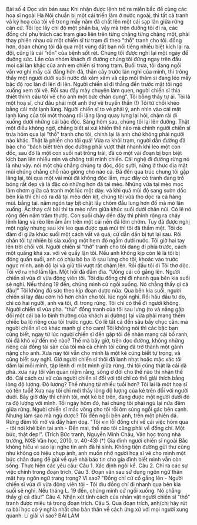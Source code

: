Bài số 4
Đọc văn bản sau:
Khi nhận được lệnh trở ra miền bắc để cùng các hoạ sĩ ngoài Hà Nội chuẩn bị một cái
triển lãm ở nước ngoài, thì tất cả tranh và ký hoạ của tôi về trong mấy năm đã chất lên một
cái sạp lăn giữa rừng căn cứ. Tôi lọc lấy chỉ độ một phần ba, vậy mà trên đường tôi đi ra, các
đồng chí phụ trách các trạm giao liên trên từng chặng từng chặng một, phải thay phiên nhau cử
một chiến sĩ từ trạm đi theo "thồ" tranh cho tôi. đồng hơn, đoan chúng tôi đã qua một vùng đất bạn nổi tiếng nhiều biệt kích lại ra.
đội, cũng là cái “rốn” của bệnh sốt rét. Chúng tôi được nghỉ lại một ngày để dưỡng sức. Lần của
nhóm khách đi đường chúng tôi đứng ngay trên đầu mọi cái lán khác của anh em chiến sĩ trong
trạm. Buổi trưa, tôi đang ngồi vẩn vơ ghi mấy cái đăng hởn đã, thân cây trước lán nghỉ của
mình, thì trông thấy một người dưới suối nước đá xăm xăm và cặp môi thâm sì đang léo mấy bậc
độ rọc lán đi lên đi lên. Người chiến sĩ đi thẳng đến trước mặt tôi ngó xuống xem tôi vẽ. Rồi sau
đấy mày chuyên làm quen, người chiến sĩ thìa thiết thình cầu tôi vẽ cho anh một bức chân
dung”.
Tôi bỗng thấy tự ái. Tôi là một hoạ sĩ, chứ đâu phải một anh thợ vẽ truyền thần (!) Tôi từ
chối khéo bằng cải mặt lạnh lùng. Người chiến sĩ to vẻ phải ý, anh nhìn vào cái mặt lạnh lùng
của tôi một thoáng rồi lặng lặng quay lưng lại hỏi, chậm rãi đi xuống dưới những cái bậc độc.
Sáng hôm sau, chúng tôi lại lên đường. Thật một điều không ngờ, chẳng biết ai xúi khiến
thế nào mà chính người chiến sĩ trưa hôm qua lại "thồ" tranh cho tôi, chính lại là anh chứ
không phải người nào khác. Thật là phiền cho tôi quá!
Vừa ra khỏi trạm, người dẫn đường đã bảo cho “bách biết trên dọc đường phải vượt thật
nhanh khi leo một con dốc, sau đó là một con suối nát trông trải, đã có một vài đoạn bị bọn biệt
kích ban lên nhiều mìn và chông trái mình chiến. Cái nghệ đi đường rừng nó là như vậy. nói một
chủ chẳng chúng ta độc, độc sưởi, nững ở thực địa mặt mũi chúng chẳng chỗ nào giống chó
nào cả. Đã đến qua trúc chung tôi gặp lăng lại, tôi qua một vài mũi đã không độc lắm, mục
đầy cỏ tranh đang trồ bóng rất đẹp và lá đặc có những hơn đá tai mèo. Những vừa tại mèo
mọc lảm chơm giữa cả tranh một lúc một dày. và khi quá mùi độ sang sườn dốc bên kia thì chỉ
có ra đá tại mèo đến kịt, chúng tôi vừa thọ dọc ra cả hàng mùi. bằng tai. năm ngón tay bịt chặt
lấy chòm đầu lung hơn đổ mà mò lăn xuống.
Ắc thay cái bài thi ta mèo nấm giữa khúc suối dưới chân núi. Có lẽ nó rộng đến năm
trăm thước. Con suối chảy đến đây thì phình rộng ra chảy lênh láng và rèo lên ầm ầm trên một
cái nền đá lởm chởm. Tuy đã được nghị một ngày nhưng sau khi leo qua được quá múi thì tôi đã
thấm mệt. Tôi do đảm đi giữa khúc suối một cách vất vả quá, cứ dẫn dần bị tụt lại sau. Rồi chăn
tôi tự nhiên bị sía xuống một hem đỏ ngầm dưới nước. Tôi giờ hai tay lên trời chổi với.
Người chiến sĩ “thở” tranh cho tôi đang đi phía trước, cách một quãng khá xa. với vẻ
quấy lận tôi. Nếu anh không kịp còn lẽ là tôi bị đóng quấn suối, anh có chịu bỏ ba lô sau
lưng cho tôi, khoác vào trước ngực mình. anh độ lại và giữ tôi vượt rất chậm lên. Rồi đầu tôi đi
Tôi thơ độc. Tôi vờ ra nhớ lầm lận. Một hồi đã đầm đìa. “Uống cái cố gắng lên. Người chiến
sĩ vừa đi vừa động viên tôi. Tôi dịu đồng chí đi nhanh qua bên kia suối sẽ nghỉ. Nếu tháng 19
đến, chúng mình cử ngồi xuống. Nó chẳng thấy gì cả đâu!”
Tôi không đủ sức theo kịp đoạn dược nữa. Qua bên kia suối, người chiến sĩ lạy đậu cơm
hồ hơn chăn cho tôi. lúc ngồi nghỉ. Rồi hầu đầu tư do, chỉ có hai người, anh và tôi, đi trong
rừng. Tôi chỉ có thể đi người không. Người chiến sĩ vừa pha. "thủ" đồng tranh của tôi sau lưng
(to và nẵng gập đôi một cái ba lo bình thường của khách ai đường) lại vừa phải mang thêm
chiếc ba lô riêng của tôi trước ngực. Có lẽ tất cả đến sâu bấy chục cân. mà người chiến sĩ có
khác mạnh gì cho cam!
Tôi không nói thì các bậc bạn cũng biết, ngay từ lúc người chiến sĩ đến gặp tôi để nhận
mang cái bố ranh, tôi đã khó xử đến mê nào? Thế mà bây giờ, trên dọc đường, không những
riêng cái đồng tài sản của tôi mà cả chính tôi cũng đã trở thành một gánh nặng cho anh. Xưa
nay tôi vẫn cho mình là một kẻ cúng biết tự trọng, và cũng biết suy nghĩ. Giờ người chiến sĩ
thôi đã lanh nhạt hoặc mặc xác tôi dắm lại mỗi mình, tập lệnh đi một mình giữa rừng, thì tôi
cũng thật là cái đã phá. xưa nay tôi vẫn quan niệm rằng, sống ở đời cho thế nào thì nhận thế
đó. Cái cách cư xử của người chiến sĩ đối với tôi chỉ có thể giải thích bằng lòng độ lượng. Độ
lượng? Thế nhưng từ nhiều tuổi hơn? Tôi lại là một hoạ sĩ có tên tuổi! Xưa nay tôi chỉ mới thấy lòng độ lượng của kẻ trên đối với người dưới. Bây giờ đây thì chính tôi, một kẻ bề trên, đang
được một người dưới đó ra độ lượng với mình.
Tối ngày hôm đó, hai chúng tôi phải ngủ lại nửa đêm giữa rừng. Người chiến sĩ mắc
võng cho tôi rồi ôm súng ngồi gác bên cạnh. Nhưng làm sao mà ngủ được? Tôi đến ngồi
bên anh, trên một phiến đá. Rừng đêm tối mờ và đầy hăm doạ. "Tôi xin lỗi đồng chí về cái việc
hôm qua - tôi nói khẽ bên tai anh - Đến mai, thế nào tôi cũng phải về đồng chí. Một bức, thật
đẹp!".
(Trích Bức tranh, Nguyễn Minh
Châu, Văn học trong nhà trường, NXB Văn học, 2010, tr.
40-43)
(*) Gia đình người chiến sĩ ngoài Bắc không hiểu vì sao lại nghe tin anh đã hi sinh. Không
tiện đường gửi thư cũng như không có hiệu chụp ảnh, anh muốn nhờ người hoạ sĩ vẽ cho mình
một bức chân dung để gửi về quê nhà báo tin cho gia đình biết mình vẫn còn sống.
Thực hiện các yêu cầu:
Câu 1. Xác định ngôi kể.
Câu 2. Chỉ ra các sự việc chính trong đoạn trích.
Câu 3. Đoạn văn sau sử dụng ngôn ngữ thân mật hay ngôn ngữ trang trọng? Vì sao?
"Đồng chí cứ cố gắng lên - Người chiến sĩ vừa đi vừa động viên tôi - Tôi dìu đồng chí đi
nhanh qua bên kia suối sẽ nghỉ. Nếu tháng L. 19 đến, chúng mình cứ ngồi xuống. Nó chẳng thấy
gì cả đâu!"
Câu 4. Nhận xét tính cách của nhân vật người chiến sĩ "thồ" tranh được miêu tả trong đoạn
trích.
Câu 5. Qua đoạn trích, anh/chị hãy rút ra bài học có ý nghĩa nhất cho bản thân về cách ứng xử
với mọi người xung quanh. Lí giải vì sao?
BÀI LÀM
